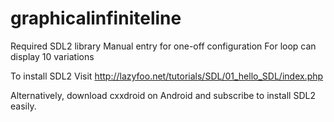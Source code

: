 # graphicalinfiniteline

Required
SDL2 library
Manual entry for one-off configuration
For loop can display 10 variations

To install SDL2
Visit
http://lazyfoo.net/tutorials/SDL/01_hello_SDL/index.php 

Alternatively, download cxxdroid on Android and subscribe to install SDL2 easily.
